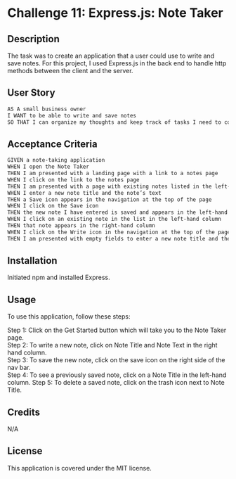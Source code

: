 # Challenge 11: Express.js: Note Taker

## Description
The task was to create an application that a user could use to write and save notes. For this project, I used Express.js in the back end to handle http methods between the client and the server.

## User Story

```md
AS A small business owner
I WANT to be able to write and save notes
SO THAT I can organize my thoughts and keep track of tasks I need to complete
```

## Acceptance Criteria

```md
GIVEN a note-taking application
WHEN I open the Note Taker
THEN I am presented with a landing page with a link to a notes page
WHEN I click on the link to the notes page
THEN I am presented with a page with existing notes listed in the left-hand column, plus empty fields to enter a new note title and the note’s text in the right-hand column
WHEN I enter a new note title and the note’s text
THEN a Save icon appears in the navigation at the top of the page
WHEN I click on the Save icon
THEN the new note I have entered is saved and appears in the left-hand column with the other existing notes
WHEN I click on an existing note in the list in the left-hand column
THEN that note appears in the right-hand column
WHEN I click on the Write icon in the navigation at the top of the page
THEN I am presented with empty fields to enter a new note title and the note’s text in the right-hand column
```

## Installation
Initiated npm and installed Express.

## Usage
To use this application, follow these steps:

Step 1: Click on the Get Started button which will take you to the Note Taker page. <br>
Step 2: To write a new note, click on Note Title and Note Text in the right hand column. <br>
Step 3: To save the new note, click on the save icon on the right side of the nav bar. <br>
Step 4: To see a previously saved note, click on a Note Title in the left-hand column.
Step 5: To delete a saved note, click on the trash icon next to Note Title.

## Credits

N/A

## License

This application is covered under the MIT license.
